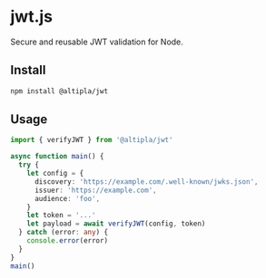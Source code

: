 
# jwt.js

Secure and reusable JWT validation for Node.


## Install

```sh
npm install @altipla/jwt
```


## Usage

```ts
import { verifyJWT } from '@altipla/jwt'

async function main() {
  try {
    let config = {
      discovery: 'https://example.com/.well-known/jwks.json',
      issuer: 'https://example.com',
      audience: 'foo',
    }
    let token = '...'
    let payload = await verifyJWT(config, token)
  } catch (error: any) {
    console.error(error)
  }
}
main()
```
